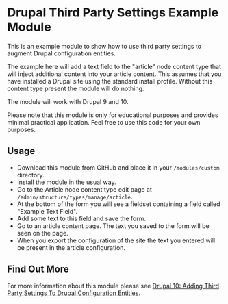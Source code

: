 # Drupal Third Party Settings Example Module

This is an example module to show how to use third party settings to augment
Drupal configuration entities.

The example here will add a text field to the "article" node content type that
will inject additional content into your  article content. This assumes that
you have installed a Drupal site using the standard install profile. Without
this content type present the module will do nothing.

The module will work with Drupal 9 and 10.

Please note that this module is only for educational purposes and provides
minimal practical application. Feel free to use this code for your own purposes.

## Usage
- Download this module from GitHub and place it in your `/modules/custom` directory.
- Install the module in the usual way.
- Go to the Article node content type edit page at `/admin/structure/types/manage/article`.
- At the bottom of the form you will see a fieldset containing a field called "Example Text Field".
- Add some text to this field and save the form.
- Go to an article content page. The text you saved to the form will be seen on the page.
- When you export the configuration of the site the text you entered will be present in the article configuration.

## Find Out More
For more information about this module please see [Drupal 10: Adding Third Party Settings To Drupal Configuration Entities](https://www.hashbangcode.com/article/drupal-10-adding-third-party-settings-drupal-configuration-entities).
